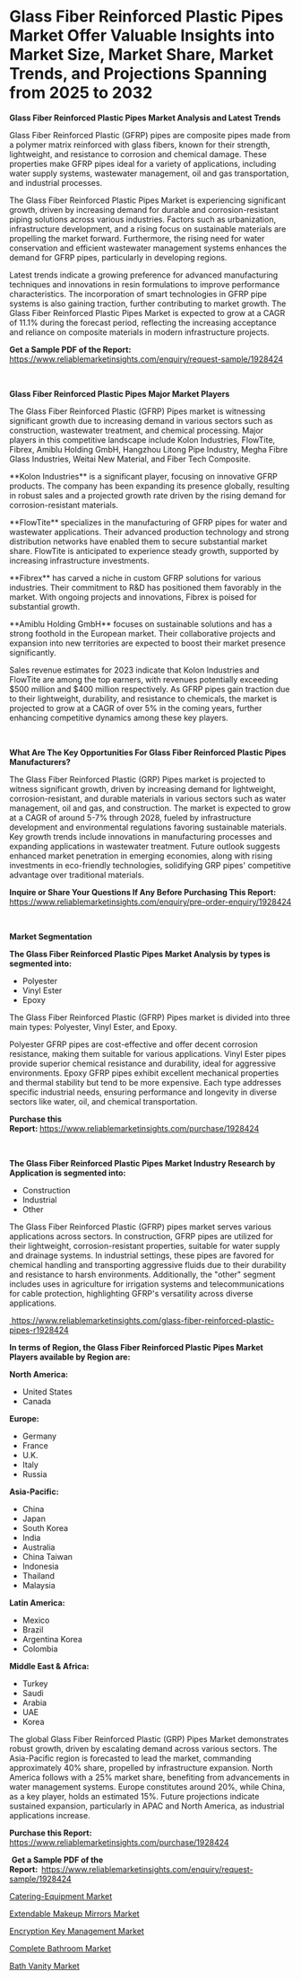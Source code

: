 <p><h1>Glass Fiber Reinforced Plastic Pipes Market Offer Valuable Insights into Market Size, Market Share, Market Trends, and Projections Spanning from 2025 to 2032</h1></p><p><strong>Glass Fiber Reinforced Plastic Pipes Market Analysis and Latest Trends</strong></p>
<p><p>Glass Fiber Reinforced Plastic (GFRP) pipes are composite pipes made from a polymer matrix reinforced with glass fibers, known for their strength, lightweight, and resistance to corrosion and chemical damage. These properties make GFRP pipes ideal for a variety of applications, including water supply systems, wastewater management, oil and gas transportation, and industrial processes.</p><p>The Glass Fiber Reinforced Plastic Pipes Market is experiencing significant growth, driven by increasing demand for durable and corrosion-resistant piping solutions across various industries. Factors such as urbanization, infrastructure development, and a rising focus on sustainable materials are propelling the market forward. Furthermore, the rising need for water conservation and efficient wastewater management systems enhances the demand for GFRP pipes, particularly in developing regions.</p><p>Latest trends indicate a growing preference for advanced manufacturing techniques and innovations in resin formulations to improve performance characteristics. The incorporation of smart technologies in GFRP pipe systems is also gaining traction, further contributing to market growth. The Glass Fiber Reinforced Plastic Pipes Market is expected to grow at a CAGR of 11.1% during the forecast period, reflecting the increasing acceptance and reliance on composite materials in modern infrastructure projects.</p></p>
<p><strong>Get a Sample PDF of the Report:&nbsp;</strong> <a href="https://www.reliablemarketinsights.com/enquiry/request-sample/1928424?utm_campaign=2639&utm_medium=2&utm_source=Github&utm_content=ia&utm_term=29032025&utm_id=glass-fiber-reinforced-plastic-pipes">https://www.reliablemarketinsights.com/enquiry/request-sample/1928424</a></p>
<p>&nbsp;</p>
<p><strong>Glass Fiber Reinforced Plastic Pipes Major Market Players</strong></p>
<p><p>The Glass Fiber Reinforced Plastic (GFRP) Pipes market is witnessing significant growth due to increasing demand in various sectors such as construction, wastewater treatment, and chemical processing. Major players in this competitive landscape include Kolon Industries, FlowTite, Fibrex, Amiblu Holding GmbH, Hangzhou Litong Pipe Industry, Megha Fibre Glass Industries, Weitai New Material, and Fiber Tech Composite.</p><p>**Kolon Industries** is a significant player, focusing on innovative GFRP products. The company has been expanding its presence globally, resulting in robust sales and a projected growth rate driven by the rising demand for corrosion-resistant materials.</p><p>**FlowTite** specializes in the manufacturing of GFRP pipes for water and wastewater applications. Their advanced production technology and strong distribution networks have enabled them to secure substantial market share. FlowTite is anticipated to experience steady growth, supported by increasing infrastructure investments.</p><p>**Fibrex** has carved a niche in custom GFRP solutions for various industries. Their commitment to R&D has positioned them favorably in the market. With ongoing projects and innovations, Fibrex is poised for substantial growth.</p><p>**Amiblu Holding GmbH** focuses on sustainable solutions and has a strong foothold in the European market. Their collaborative projects and expansion into new territories are expected to boost their market presence significantly.</p><p>Sales revenue estimates for 2023 indicate that Kolon Industries and FlowTite are among the top earners, with revenues potentially exceeding $500 million and $400 million respectively. As GFRP pipes gain traction due to their lightweight, durability, and resistance to chemicals, the market is projected to grow at a CAGR of over 5% in the coming years, further enhancing competitive dynamics among these key players.</p></p>
<p>&nbsp;</p>
<p><strong>What Are The Key Opportunities For Glass Fiber Reinforced Plastic Pipes Manufacturers?</strong></p>
<p><p>The Glass Fiber Reinforced Plastic (GRP) Pipes market is projected to witness significant growth, driven by increasing demand for lightweight, corrosion-resistant, and durable materials in various sectors such as water management, oil and gas, and construction. The market is expected to grow at a CAGR of around 5-7% through 2028, fueled by infrastructure development and environmental regulations favoring sustainable materials. Key growth trends include innovations in manufacturing processes and expanding applications in wastewater treatment. Future outlook suggests enhanced market penetration in emerging economies, along with rising investments in eco-friendly technologies, solidifying GRP pipes' competitive advantage over traditional materials.</p></p>
<p><strong>Inquire or Share Your Questions If Any Before Purchasing This Report:</strong> <a href="https://www.reliablemarketinsights.com/enquiry/pre-order-enquiry/1928424?utm_campaign=2639&utm_medium=2&utm_source=Github&utm_content=ia&utm_term=29032025&utm_id=glass-fiber-reinforced-plastic-pipes">https://www.reliablemarketinsights.com/enquiry/pre-order-enquiry/1928424</a></p>
<p>&nbsp;</p>
<p><strong>Market Segmentation</strong></p>
<p><strong>The Glass Fiber Reinforced Plastic Pipes Market Analysis by types is segmented into:</strong></p>
<p><ul><li>Polyester</li><li>Vinyl Ester</li><li>Epoxy</li></ul></p>
<p><p>The Glass Fiber Reinforced Plastic (GFRP) Pipes market is divided into three main types: Polyester, Vinyl Ester, and Epoxy. </p><p>Polyester GFRP pipes are cost-effective and offer decent corrosion resistance, making them suitable for various applications. Vinyl Ester pipes provide superior chemical resistance and durability, ideal for aggressive environments. Epoxy GFRP pipes exhibit excellent mechanical properties and thermal stability but tend to be more expensive. Each type addresses specific industrial needs, ensuring performance and longevity in diverse sectors like water, oil, and chemical transportation.</p></p>
<p><strong>Purchase this Report:&nbsp;</strong><a href="https://www.reliablemarketinsights.com/purchase/1928424?utm_campaign=2639&utm_medium=2&utm_source=Github&utm_content=ia&utm_term=29032025&utm_id=glass-fiber-reinforced-plastic-pipes">https://www.reliablemarketinsights.com/purchase/1928424</a></p>
<p>&nbsp;</p>
<p><strong>The Glass Fiber Reinforced Plastic Pipes Market Industry Research by Application is segmented into:</strong></p>
<p><ul><li>Construction</li><li>Industrial</li><li>Other</li></ul></p>
<p><p>The Glass Fiber Reinforced Plastic (GFRP) pipes market serves various applications across sectors. In construction, GFRP pipes are utilized for their lightweight, corrosion-resistant properties, suitable for water supply and drainage systems. In industrial settings, these pipes are favored for chemical handling and transporting aggressive fluids due to their durability and resistance to harsh environments. Additionally, the "other" segment includes uses in agriculture for irrigation systems and telecommunications for cable protection, highlighting GFRP's versatility across diverse applications.</p></p>
<p><a href="https://www.reliablemarketinsights.com/glass-fiber-reinforced-plastic-pipes-r1928424?utm_campaign=2639&utm_medium=2&utm_source=Github&utm_content=ia&utm_term=29032025&utm_id=glass-fiber-reinforced-plastic-pipes">&nbsp;https://www.reliablemarketinsights.com/glass-fiber-reinforced-plastic-pipes-r1928424</a></p>
<p><strong>In terms of Region, the Glass Fiber Reinforced Plastic Pipes Market Players available by Region are:</strong></p>
<p>
    <p> <strong> North America: </strong>
        <ul>
            <li>United States</li>
            <li>Canada</li>
        </ul>
        </p> 
    <p> <strong> Europe: </strong>
        <ul>
            <li>Germany</li>
            <li>France</li>
            <li>U.K.</li>
            <li>Italy</li>
            <li>Russia</li>
        </ul>
        </p> 
    <p> <strong> Asia-Pacific: </strong>
        <ul>
            <li>China</li>
            <li>Japan</li>
            <li>South Korea</li>
            <li>India</li>
            <li>Australia</li>
            <li>China Taiwan</li>
            <li>Indonesia</li>
            <li>Thailand</li>
            <li>Malaysia</li>
        </ul>
        </p> 
    <p> <strong> Latin America: </strong>
        <ul>
            <li>Mexico</li>
            <li>Brazil</li>
            <li>Argentina Korea</li>
            <li>Colombia</li>
        </ul>
        </p> 
    <p> <strong> Middle East & Africa: </strong>
        <ul>
            <li>Turkey</li>
            <li>Saudi</li>
            <li>Arabia</li>
            <li>UAE</li>
            <li>Korea</li>
        </ul>
    </p>
    </p>
<p><p>The global Glass Fiber Reinforced Plastic (GRP) Pipes Market demonstrates robust growth, driven by escalating demand across various sectors. The Asia-Pacific region is forecasted to lead the market, commanding approximately 40% share, propelled by infrastructure expansion. North America follows with a 25% market share, benefiting from advancements in water management systems. Europe constitutes around 20%, while China, as a key player, holds an estimated 15%. Future projections indicate sustained expansion, particularly in APAC and North America, as industrial applications increase.</p></p>
<p><strong>Purchase this Report: </strong><a href="https://www.reliablemarketinsights.com/purchase/1928424?utm_campaign=2639&utm_medium=2&utm_source=Github&utm_content=ia&utm_term=29032025&utm_id=glass-fiber-reinforced-plastic-pipes">https://www.reliablemarketinsights.com/purchase/1928424</a></p>
<p>&nbsp;<strong>Get a Sample PDF of the Report:&nbsp;&nbsp;</strong><a href="https://www.reliablemarketinsights.com/enquiry/request-sample/1928424?utm_campaign=2639&utm_medium=2&utm_source=Github&utm_content=ia&utm_term=29032025&utm_id=glass-fiber-reinforced-plastic-pipes">https://www.reliablemarketinsights.com/enquiry/request-sample/1928424</a></p>
<p><strong></strong></p>
<p><p><a href="https://github.com/duskodazzi34/Market-Research-Report-List-1/blob/main/catering-equipment-market.md?utm_campaign=2639&utm_medium=2&utm_source=Github&utm_content=ia&utm_term=29032025&utm_id=glass-fiber-reinforced-plastic-pipes">Catering-Equipment Market</a></p><p><a href="https://github.com/elhibacajka/Market-Research-Report-List-1/blob/main/extendable-makeup-mirrors-market.md?utm_campaign=2639&utm_medium=2&utm_source=Github&utm_content=ia&utm_term=29032025&utm_id=glass-fiber-reinforced-plastic-pipes">Extendable Makeup Mirrors Market</a></p><p><a href="https://github.com/drevertevell/Market-Research-Report-List-1/blob/main/encryption-key-management-market.md?utm_campaign=2639&utm_medium=2&utm_source=Github&utm_content=ia&utm_term=29032025&utm_id=glass-fiber-reinforced-plastic-pipes">Encryption Key Management Market</a></p><p><a href="https://github.com/ienamoun/Market-Research-Report-List-1/blob/main/complete-bathroom-market.md?utm_campaign=2639&utm_medium=2&utm_source=Github&utm_content=ia&utm_term=29032025&utm_id=glass-fiber-reinforced-plastic-pipes">Complete Bathroom Market</a></p><p><a href="https://github.com/jolashta/Market-Research-Report-List-1/blob/main/bath-vanity-market.md?utm_campaign=2639&utm_medium=2&utm_source=Github&utm_content=ia&utm_term=29032025&utm_id=glass-fiber-reinforced-plastic-pipes">Bath Vanity Market</a></p></p>